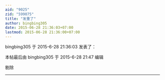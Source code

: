 ```yaml
---
aid: "9025"
zid: "599075"
title: "发重了"
author: bingbing305
date: 2015-06-28 21:36:03+07:00
lastmod: 2015-06-28 21:36:00+07:00
---
```


bingbing305 于 2015-6-28 21:36:03 发表了：

本帖最后由 bingbing305 于 2015-6-28 21:47 编辑

剔除

---
